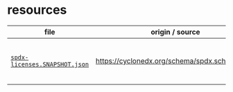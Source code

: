 # resources

| file | origin / source | note |
| ---  | --- | --- |
| [`spdx-licenses.SNAPSHOT.json`](spdx-licenses.SNAPSHOT.json) | https://cyclonedx.org/schema/spdx.schema.json | just use the enum values |
